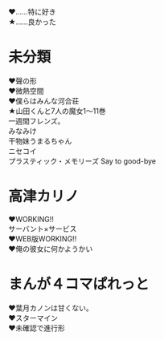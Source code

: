 ♥……特に好き  
★……良かった  

# 未分類
♥聲の形  
♥微熱空間  
♥僕らはみんな河合荘  
★山田くんと7人の魔女1～11巻  
一週間フレンズ。  
みなみけ  
干物妹うまるちゃん  
ニセコイ  
プラスティック・メモリーズ Say to good-bye  

# 高津カリノ
♥WORKING!!  
サーバント×サービス  
♥WEB版WORKING!!    
♥俺の彼女に何かようかい  

# まんが４コマぱれっと
♥葉月カノンは甘くない。  
♥スターマイン  
♥未確認で進行形  